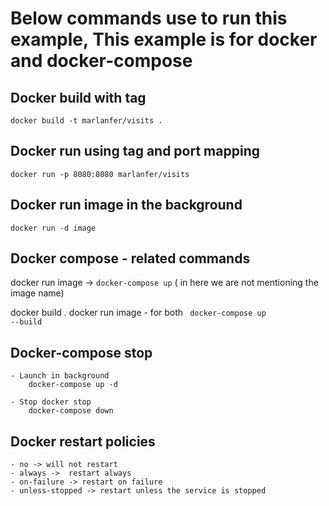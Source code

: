 # Below commands use to run this example, This example is for docker and docker-compose

</line>

## Docker build with tag
<code>docker build -t marlanfer/visits . </code>

## Docker run using tag and port mapping

<code>docker run -p 8080:8080 marlanfer/visits</code>

## Docker run image in the background
<code>docker run -d image</code>

## Docker compose - related commands

docker run image -> <code>docker-compose up</code> ( in here we are not mentioning the image name)

docker build .
docker run image 
    - for both <code> docker-compose up --build </code>

## Docker-compose stop
    - Launch in background  
        docker-compose up -d

    - Stop docker stop
        docker-compose down

 
## Docker restart policies
    - no -> will not restart
    - always ->  restart always
    - on-failure -> restart on failure
    - unless-stopped -> restart unless the service is stopped
